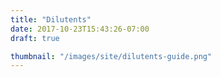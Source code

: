 ```yaml
---
title: "Dilutents"
date: 2017-10-23T15:43:26-07:00
draft: true

thumbnail: "/images/site/dilutents-guide.png"
---
```

